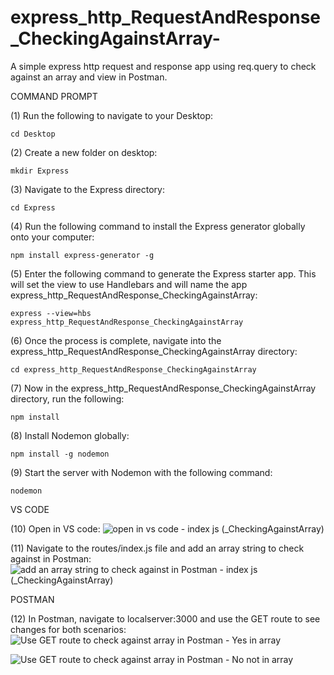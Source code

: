 # express_http_RequestAndResponse_CheckingAgainstArray-
A simple express http request and response app using req.query to check against an array and view in Postman. 

COMMAND PROMPT

(1) Run the following to navigate to your Desktop: 

    cd Desktop

(2) Create a new folder on desktop: 

    mkdir Express

(3) Navigate to the Express directory: 

    cd Express

(4) Run the following command to install the Express generator globally onto your computer: 

    npm install express-generator -g

(5) Enter the following command to generate the Express starter app. This will set the view to use Handlebars and will name the app express_http_RequestAndResponse_CheckingAgainstArray: 

    express --view=hbs express_http_RequestAndResponse_CheckingAgainstArray 

(6) Once the process is complete, navigate into the express_http_RequestAndResponse_CheckingAgainstArray directory: 

    cd express_http_RequestAndResponse_CheckingAgainstArray  

(7) Now in the express_http_RequestAndResponse_CheckingAgainstArray directory, run the following: 

    npm install

(8) Install Nodemon globally: 

    npm install -g nodemon

(9) Start the server with Nodemon with the following command: 

    nodemon

VS CODE

(10) Open in VS code: ![open in vs code - index js (_CheckingAgainstArray)](https://user-images.githubusercontent.com/35668707/67612946-801dcf80-f75c-11e9-9033-8ebe0cb683a3.JPG)


(11) Navigate to the routes/index.js file and add an array string to check against in Postman: ![add an array string to check against in Postman - index js (_CheckingAgainstArray)](https://user-images.githubusercontent.com/35668707/67612956-9a57ad80-f75c-11e9-9c99-4cd18d318043.JPG)


POSTMAN

(12) In Postman, navigate to localserver:3000 and use the GET route to see changes for both scenarios:
![Use GET route to check against array in Postman - Yes in array](https://user-images.githubusercontent.com/35668707/67612992-05a17f80-f75d-11e9-875f-32dc8767872c.JPG)

![Use GET route to check against array in Postman - No not in array](https://user-images.githubusercontent.com/35668707/67613013-38e40e80-f75d-11e9-81bd-5526b7f914e2.JPG)



